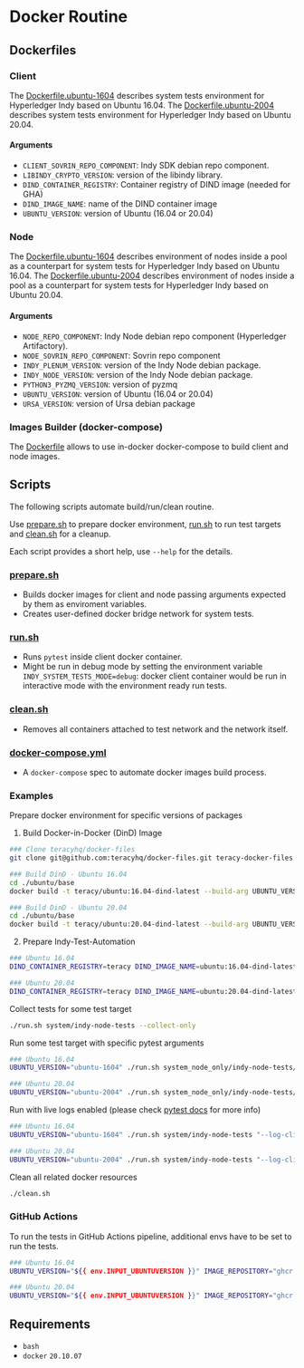 # Docker Routine

## Dockerfiles

### Client

The [Dockerfile.ubuntu-1604](client/Dockerfile.ubuntu-1604) describes system tests environment for Hyperledger Indy based on Ubuntu 16.04.
The [Dockerfile.ubuntu-2004](client/Dockerfile.ubuntu-2004) describes system tests environment for Hyperledger Indy based on Ubuntu 20.04.

#### Arguments

- `CLIENT_SOVRIN_REPO_COMPONENT`: Indy SDK debian repo component.
- `LIBINDY_CRYPTO_VERSION`: version of the libindy library.
- `DIND_CONTAINER_REGISTRY`: Container registry of DIND image (needed for GHA)
- `DIND_IMAGE_NAME`: name of the DIND container image
- `UBUNTU_VERSION`: version of Ubuntu (16.04 or 20.04)


### Node

The [Dockerfile.ubuntu-1604](node/Dockerfile.ubuntu-1604) describes environment of nodes inside a pool as a counterpart for system tests for Hyperledger Indy based on Ubuntu 16.04.
The [Dockerfile.ubuntu-2004](node/Dockerfile.ubuntu-2004) describes environment of nodes inside a pool as a counterpart for system tests for Hyperledger Indy based on Ubuntu 20.04.

#### Arguments

- `NODE_REPO_COMPONENT`: Indy Node debian repo component (Hyperledger Artifactory).
- `NODE_SOVRIN_REPO_COMPONENT`: Sovrin repo component
- `INDY_PLENUM_VERSION`: version of the Indy Node debian package.
- `INDY_NODE_VERSION`: version of the Indy Node debian package.
- `PYTHON3_PYZMQ_VERSION`: version of pyzmq
- `UBUNTU_VERSION`: version of Ubuntu (16.04 or 20.04)
- `URSA_VERSION`: version of Ursa debian package


### Images Builder (docker-compose)

The [Dockerfile](docker-compose/Dockerfile) allows to use in-docker docker-compose to build client and node images.

## Scripts

The following scripts automate build/run/clean routine.

Use [prepare.sh](prepare.sh) to prepare docker environment, [run.sh](run.sh) to run test targets and [clean.sh](clean.sh) for a cleanup.

Each script provides a short help, use `--help` for the details.

### [prepare.sh](prepare.sh)

- Builds docker images for client and node passing arguments expected by them as enviroment variables.
- Creates user-defined docker bridge network for system tests.

### [run.sh](run.sh)

- Runs `pytest` inside client docker container.
- Might be run in debug mode by setting the environment variable `INDY_SYSTEM_TESTS_MODE=debug`: docker client container would be run in interactive mode with the environment ready run tests.

### [clean.sh](clean.sh)

- Removes all containers attached to test network and the network itself.

### [docker-compose.yml](docker-compose.yml)

- A `docker-compose` spec to automate docker images build process.

### Examples

Prepare docker environment for specific versions of packages

1. Build Docker-in-Docker (DinD) Image
```bash
### Clone teracyhq/docker-files
git clone git@github.com:teracyhq/docker-files.git teracy-docker-files

### Build DinD - Ubuntu 16.04
cd ./ubuntu/base
docker build -t teracy/ubuntu:16.04-dind-latest --build-arg UBUNTU_VERSION=16.04 .

### Build DinD - Ubuntu 20.04
cd ./ubuntu/base
docker build -t teracy/ubuntu:20.04-dind-latest --build-arg UBUNTU_VERSION=20.04 .
```

2. Prepare Indy-Test-Automation
```bash
### Ubuntu 16.04
DIND_CONTAINER_REGISTRY=teracy DIND_IMAGE_NAME=ubuntu:16.04-dind-latest CLIENT_SOVRIN_REPO_COMPONENT=master NODE_REPO_COMPONENT=main NODE_SOVRIN_REPO_COMPONENT=master INDY_NODE_VERSION="1.13.0~dev197" INDY_PLENUM_VERSION="1.13.0~dev169" URSA_VERSION="0.3.2-2" PYTHON3_PYZMQ_VERSION="18.1.0" LIBINDY_VERSION="1.15.0~1625-xenial" UBUNTU_VERSION="ubuntu-1604" ./prepare.sh

### Ubuntu 20.04
DIND_CONTAINER_REGISTRY=teracy DIND_IMAGE_NAME=ubuntu:20.04-dind-latest CLIENT_SOVRIN_REPO_COMPONENT=master NODE_REPO_COMPONENT=dev NODE_SOVRIN_REPO_COMPONENT=master INDY_NODE_VERSION="1.13.0~dev206" INDY_PLENUM_VERSION="1.13.0~dev175" LIBINDY_VERSION="1.15.0~1625-bionic" URSA_VERSION="0.3.2-1" PYTHON3_PYZMQ_VERSION="18.1.0" UBUNTU_VERSION="ubuntu-2004" ./prepare.sh
```

Collect tests for some test target

```bash
./run.sh system/indy-node-tests --collect-only
```

Run some test target with specific pytest arguments

```bash
### Ubuntu 16.04
UBUNTU_VERSION="ubuntu-1604" ./run.sh system_node_only/indy-node-tests/test_ledger.py "-l -v --junit-xml=test_ledger-report.xml -k test_send_and_get_nym_positive"

### Ubuntu 20.04
UBUNTU_VERSION="ubuntu-2004" ./run.sh system_node_only/indy-node-tests/test_ledger.py "-l -v --junit-xml=test_ledger-report.xml --log-cli-level 0"
```

Run with live logs enabled (please check [pytest docs](https://docs.pytest.org/en/3.6.4/logging.html) for more info)

```bash
### Ubuntu 16.04
UBUNTU_VERSION="ubuntu-1604" ./run.sh system/indy-node-tests "--log-cli-level 0"

### Ubuntu 20.04
UBUNTU_VERSION="ubuntu-2004" ./run.sh system/indy-node-tests "--log-cli-level 0"
```

Clean all related docker resources

```bash
./clean.sh
```
### GitHub Actions
To run the tests in GitHub Actions pipeline, additional envs have to be set to run the tests.
```bash
### Ubuntu 16.04
UBUNTU_VERSION="${{ env.INPUT_UBUNTUVERSION }}" IMAGE_REPOSITORY="ghcr.io/${{ env.GITHUB_REPOSITORY_NAME }}/" CLIENT_IMAGE="client:${{ env.INPUT_UBUNTUVERSION }}" NODE_IMAGE="node-${{ env.INPUT_UBUNTUVERSION }}" ./run.sh system_node_only/indy-node-tests/test_ledger.py "-l -v --junit-xml=test_ledger-report.xml -k test_send_and_get_nym_positive"

### Ubuntu 20.04
UBUNTU_VERSION="${{ env.INPUT_UBUNTUVERSION }}" IMAGE_REPOSITORY="ghcr.io/${{ env.GITHUB_REPOSITORY_NAME }}/" CLIENT_IMAGE="client:${{ env.INPUT_UBUNTUVERSION }}" NODE_IMAGE="node-${{ env.INPUT_UBUNTUVERSION }}" ./run.sh system_node_only/indy-node-tests/test_ledger.py "-l -v --junit-xml=test_ledger-report.xml -k test_send_and_get_nym_positive"
```

## Requirements

- `bash`
- `docker` `20.10.07`
